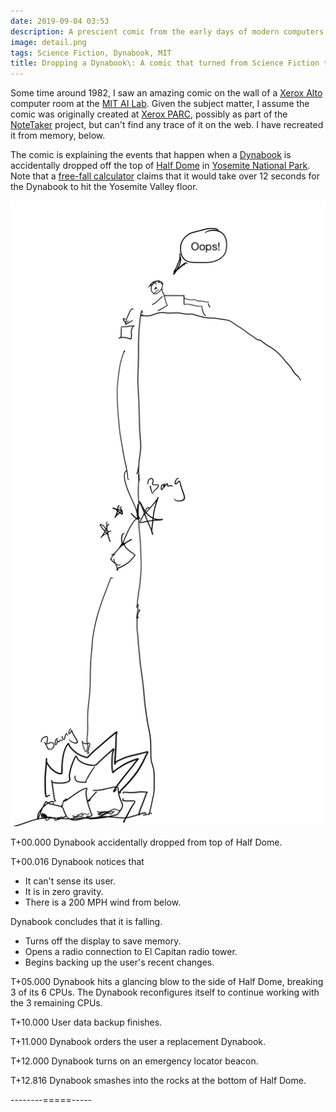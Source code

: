```yaml
---
date: 2019-09-04 03:53
description: A prescient comic from the early days of modern computers.
image: detail.png
tags: Science Fiction, Dynabook, MIT
title: Dropping a Dynabook\: A comic that turned from Science Fiction to Science Fact
---
```


Some time around 1982, I saw an amazing comic on the wall of a [Xerox
Alto](https://en.wikipedia.org/wiki/Xerox_Alto) computer room at the [MIT AI
Lab](https://en.wikipedia.org/wiki/MIT_Computer_Science_and_Artificial_Intelligence_Laboratory).
Given the subject matter, I assume the comic was originally created at [Xerox
PARC](https://en.wikipedia.org/wiki/PARC_\(company\)), possibly as part of the
[NoteTaker](https://en.wikipedia.org/wiki/Xerox_NoteTaker) project, but can't
find any trace of it on the web. I have recreated it from memory, below.

The comic is explaining the events that happen when a
[Dynabook](https://en.wikipedia.org/wiki/Dynabook) is accidentally dropped off
the top of [Half Dome](https://en.wikipedia.org/wiki/Half_Dome) in [Yosemite
National Park](https://en.wikipedia.org/wiki/Yosemite_National_Park). Note
that a [free-fall calculator](https://keisan.casio.com/exec/system/1231475371)
claims that it would take over 12 seconds for the Dynabook to hit the Yosemite
Valley floor.

![Dropped Dynabook Comic](/assets/posts/2019-09-04-Dropping_a_Dynabook-droppedDynabook.png)

T+00.000 Dynabook accidentally dropped from top of Half Dome.

T+00.016 Dynabook notices that

* It can't sense its user.
* It is in zero gravity.
* There is a 200 MPH wind from below.

Dynabook concludes that it is falling.

* Turns off the display to save memory.
* Opens a radio connection to El Capitan radio tower.
* Begins backing up the user's recent changes.


T+05.000 Dynabook hits a glancing blow to the side of Half Dome, breaking 3 of
its 6 CPUs. The Dynabook reconfigures itself to continue working with the 3
remaining CPUs.

T+10.000 User data backup finishes.

T+11.000 Dynabook orders the user a replacement Dynabook.

T+12.000 Dynabook turns on an emergency locator beacon.

T+12.816 Dynabook smashes into the rocks at the bottom of Half Dome.

--------=====-----
